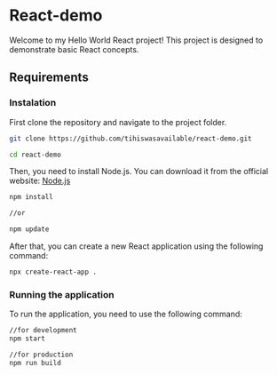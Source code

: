 # React-demo
Welcome to my Hello World React project! This project is designed to demonstrate basic React concepts.


## **Requirements**
### Instalation
First clone the repository and navigate to the project folder.
```bash
git clone https://github.com/tihiswasavailable/react-demo.git

cd react-demo
```

Then, you need to install Node.js. You can download it from the official website: [Node.js](https://nodejs.org/en/)

```bash
npm install

//or

npm update
```
After that, you can create a new React application using the following command:
```bash
npx create-react-app .
````
### Running the application
To run the application, you need to use the following command:
```bash
//for development
npm start 

//for production
npm run build 
```

